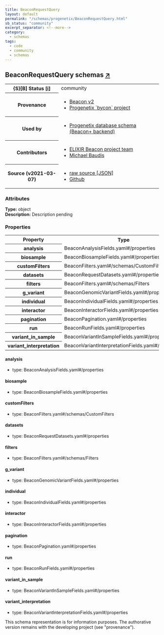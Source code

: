 ```yaml
---
title: BeaconRequestQuery
layout: default
permalink: "/schemas/progenetix/BeaconRequestQuery.html"
sb_status: "community"
excerpt_separator: <!--more-->
category:
  - schemas
tags:
  - code
  - community
  - schemas
---
```



<div id="schema-header-title">
  <h2>BeaconRequestQuery <span id="schema-header-title-project">schemas <a href="https://github.com/progenetix/schemas" target="_BLANK">&nearr;</a></span> </h2>
</div>

<table id="schema-header-table">
  <tr>
    <th>{S}[B] Status <a href="https://schemablocks.org/about/sb-status-levels.html">[i]</a></th>
    <td><div id="schema-header-status">community</div></td>
  </tr>

  <tr>
    <th>Provenance</th>
    <td>
      <ul>
<li><a href="https://github.com/ga4gh-beacon/specification-v2">Beacon v2</a></li>
<li><a href="https://github.com/progenetix/bycon/">Progenetix `bycon` project</a></li>
      </ul>
    </td>
  </tr>
  <tr>
    <th>Used by</th>
    <td>
      <ul>
<li><a href="https://github.com/progenetix/schemas/">Progenetix database schema (Beacon+ backend)</a></li>
      </ul>
    </td>
  </tr>

<!--more-->

  <tr>
    <th>Contributors</th>
    <td>
      <ul>
<li><a href="http://beacon-project.io">ELIXIR Beacon project team</a></li>
<li><a href="https://orcid.org/0000-0002-9903-4248">Michael Baudis</a></li>
      </ul>
    </td>
  </tr>
  <tr>
    <th>Source (v2021-03-07)</th>
    <td>
      <ul>
        <li><a href="current/BeaconRequestQuery.json" target="_BLANK">raw source [JSON]</a></li>
        <li><a href="https://github.com/progenetix/schemas/blob/master/schemas/BeaconRequestQuery.yaml" target="_BLANK">Github</a></li>
      </ul>
    </td>
  </tr>
</table>

<div id="schema-attributes-title">
  <h3>Attributes</h3>
</div>

  
__Type:__ object  
__Description:__ Description pending

### Properties

<table id="schema-properties-table">
  <tr>
    <th>Property</th>
    <th>Type</th>
  </tr>
  <tr>
    <th>analysis</th>
    <td>BeaconAnalysisFields.yaml#/properties</td>
  </tr>
  <tr>
    <th>biosample</th>
    <td>BeaconBiosampleFields.yaml#/properties</td>
  </tr>
  <tr>
    <th>customFilters</th>
    <td>BeaconFilters.yaml#/schemas/CustomFilters</td>
  </tr>
  <tr>
    <th>datasets</th>
    <td>BeaconRequestDatasets.yaml#/properties</td>
  </tr>
  <tr>
    <th>filters</th>
    <td>BeaconFilters.yaml#/schemas/Filters</td>
  </tr>
  <tr>
    <th>g_variant</th>
    <td>BeaconGenomicVariantFields.yaml#/properties</td>
  </tr>
  <tr>
    <th>individual</th>
    <td>BeaconIndividualFields.yaml#/properties</td>
  </tr>
  <tr>
    <th>interactor</th>
    <td>BeaconInteractorFields.yaml#/properties</td>
  </tr>
  <tr>
    <th>pagination</th>
    <td>BeaconPagination.yaml#/properties</td>
  </tr>
  <tr>
    <th>run</th>
    <td>BeaconRunFields.yaml#/properties</td>
  </tr>
  <tr>
    <th>variant_in_sample</th>
    <td>BeaconVariantInSampleFields.yaml#/properties</td>
  </tr>
  <tr>
    <th>variant_interpretation</th>
    <td>BeaconVariantInterpretationFields.yaml#/properties</td>
  </tr>

</table>


#### analysis

* type: BeaconAnalysisFields.yaml#/properties




#### biosample

* type: BeaconBiosampleFields.yaml#/properties




#### customFilters

* type: BeaconFilters.yaml#/schemas/CustomFilters




#### datasets

* type: BeaconRequestDatasets.yaml#/properties




#### filters

* type: BeaconFilters.yaml#/schemas/Filters




#### g_variant

* type: BeaconGenomicVariantFields.yaml#/properties




#### individual

* type: BeaconIndividualFields.yaml#/properties




#### interactor

* type: BeaconInteractorFields.yaml#/properties




#### pagination

* type: BeaconPagination.yaml#/properties




#### run

* type: BeaconRunFields.yaml#/properties




#### variant_in_sample

* type: BeaconVariantInSampleFields.yaml#/properties




#### variant_interpretation

* type: BeaconVariantInterpretationFields.yaml#/properties



<div id="schema-footer">
This schema representation is for information purposes. The authorative 
version remains with the developing project (see "provenance").
</div>


